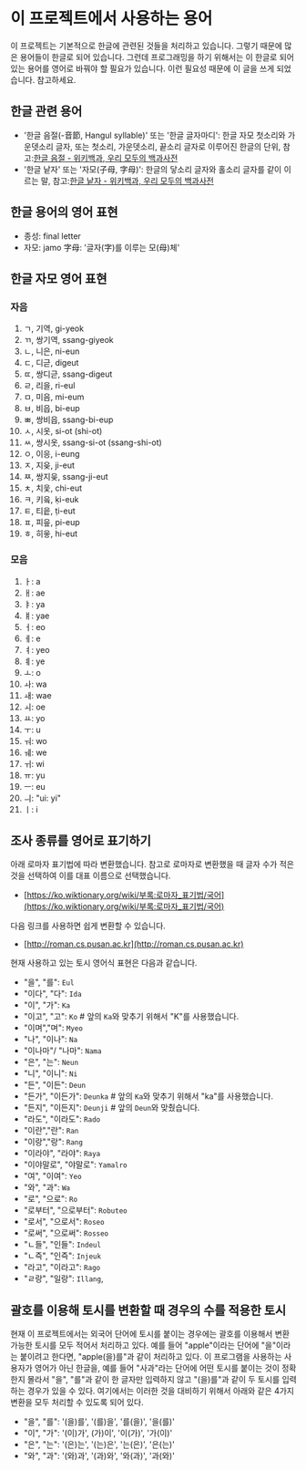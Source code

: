 # 이 프로젝트에서 사용하는 용어

이 프로젝트는 기본적으로 한글에 관련된 것들을 처리하고 있습니다. 그렇기 때문에 많은 용어들이 한글로 되어 있습니다. 그런데 프로그래밍을 하기 위해서는 이 한글로 되어 있는 용어를 영어로 바꿔야 할 필요가 있습니다. 이런 필요성 때문에 이 글을 쓰게 되었습니다. 참고하세요.

## 한글 관련 용어

- '한글 음절(-音節, Hangul syllable)' 또는 '한글 글자마디': 한글 자모 첫소리와 가운뎃소리 글자, 또는 첫소리, 가운뎃소리, 끝소리 글자로 이루어진 한글의 단위, 참고:[한글 음절 - 위키백과, 우리 모두의 백과사전](https://ko.wikipedia.org/wiki/한글_음절)
- '한글 낱자' 또는 '자모(子母, 字母)': 한글의 닿소리 글자와 홀소리 글자를 같이 이르는 말, 참고:[한글 낱자 - 위키백과, 우리 모두의 백과사전](https://ko.wikipedia.org/wiki/한글_낱자)

## 한글 용어의 영어 표현

- 종성: final letter
- 자모: jamo 字母: '글자(字)를 이루는 모(母)체'

## 한글 자모 영어 표현

### 자음

1. ㄱ, 기역, gi-yeok
2. ㄲ, 쌍기역, ssang-giyeok
3. ㄴ, 니은, ni-eun
4. ㄷ, 디귿, digeut
5. ㄸ, 쌍디귿, ssang-digeut
6. ㄹ, 리을, ri-eul
7. ㅁ, 미음, mi-eum
8. ㅂ, 비읍, bi-eup
9. ㅃ, 쌍비읍, ssang-bi-eup
10. ㅅ, 시옷, si-ot (shi-ot)
11. ㅆ, 쌍시옷, ssang-si-ot (ssang-shi-ot)
12. ㅇ, 이응, i-eung
13. ㅈ, 지읒, ji-eut
14. ㅉ, 쌍지읒, ssang-ji-eut
15. ㅊ, 치읓, chi-eut
16. ㅋ, 키읔, ḳi-euk
17. ㅌ, 티읕, ṭi-eut
18. ㅍ, 피읖, p̣i-eup
19. ㅎ, 히읗, hi-eut

### 모음

1. ㅏ: a
2. ㅐ: ae
3. ㅑ: ya
4. ㅒ: yae
5. ㅓ: eo
6. ㅔ: e
7. ㅕ: yeo
8. ㅖ: ye
9. ㅗ: o
10. ㅘ: wa
11. ㅙ: wae
12. ㅚ: oe
13. ㅛ: yo
14. ㅜ: u
15. ㅝ: wo
16. ㅞ: we
17. ㅟ: wi
18. ㅠ: yu
19. ㅡ: eu
20. ㅢ: "ui: yi"
21. ㅣ: i

## 조사 종류를 영어로 표기하기

아래 로마자 표기법에 따라 변환했습니다. 참고로 로마자로 변환했을 때 글자 수가 적은 것을 선택하여 이를 대표 이름으로 선택했습니다.

- [https://ko.wiktionary.org/wiki/부록:로마자_표기법/국어](https://ko.wiktionary.org/wiki/부록:로마자_표기법/국어)

다음 링크를 사용하면 쉽게 변환할 수 있습니다.

- [http://roman.cs.pusan.ac.kr](http://roman.cs.pusan.ac.kr)

현재 사용하고 있는 토시 영어식 표현은 다음과 같습니다.

- "을", "를": `Eul`
- "이다", "다": `Ida`
- "이", "가": `Ka`
- "이고", "고": `Ko` # 앞의 `Ka`와 맞추기 위해서 "K"를 사용했습니다.
- "이며","며": `Myeo`
- "나", "이나": `Na`
- "이나마"/ "나마": `Nama`
- "은", "는": `Neun`
- "니", "이니": `Ni`
- "든", "이든": `Deun`
- "든가", "이든가": `Deunka` # 앞의 `Ka`와 맞추기 위해서 "ka"를 사용했습니다.
- "든지", "이든지": `Deunji` # 앞의 `Deun`와 맞췄습니다.
- "라도", "이라도": `Rado`
- "이란","란": `Ran`
- "이랑","랑": `Rang`
- "이라야", "라야": `Raya`
- "이야말로", "야말로": `Yamalro`
- "여", "이여": `Yeo`
- "와", "과": `Wa`
- "로", "으로": `Ro`
- "로부터", "으로부터": `Robuteo`
- "로서", "으로서": `Roseo`
- "로써", "으로써": `Rosseo`
- "ㄴ들", "인들": `Indeul`
- "ㄴ즉", "인즉": `Injeuk`
- "라고", "이라고": `Rago`
- "ㄹ랑", "일랑": `Illang`,

## 괄호를 이용해 토시를 변환할 때 경우의 수를 적용한 토시

현재 이 프로젝트에서는 외국어 단어에 토시를 붙이는 경우에는 괄호를 이용해서 변환 가능한 토시를 모두 적어서 처리하고 있다. 예를 들어 "apple"이라는 단어에 "을"이라는 붙이려고 한다면, "apple(을)를"과 같이 처리하고 있다. 이 프로그램을 사용하는 사용자가 영어가 아닌 한글을, 예를 들어 "사과"라는 단어에 어떤 토시를 붙이는 것이 정확한지 몰라서 "을", "를"과 같이 한 글자만 입력하지 않고 "(을)를"과 같이 두 토시를 입력하는 경우가 있을 수 있다. 여기에서는 이러한 것을 대비하기 위해서 아래와 같은 4가지 변환을 모두 처리할 수 있도록 되어 있다.

- "을", "를": '(을)를', '(를)을', '를(을)', '을(를)'
- "이", "가": '(이)가', (가)이', '이(가)', '가(이)'
- "은", "는": '(은)는', '(는)은', '는(은)', '은(는)'
- "와", "과": '(와)과', '(과)와', '와(과)', '과(와)'
